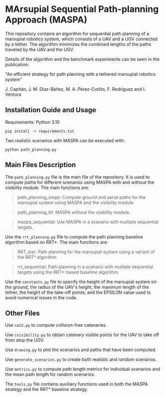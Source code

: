 
# MArsupial Sequential Path-planning Approach (MASPA)

This repository contains an algorithm for sequential path planning of a marsupial robotics system, which consists of a UAV and a UGV connected by a tether. The algorithm minimizes the combined lengths of the paths traveled by the UAV and the UGV.

Details of the algorithm and the benchmark experiments can be seen in the publication:

"An efficient strategy for path planning with a tethered marsupial robotics system"

J. Capitán, J. M. Díaz-Báñez, M. A. Pérez-Cutiño, F. Rodríguez and I. Ventura

## Installation Guide and Usage

Requirements: Python 3.10

```
pip install -r requirements.txt
```

Two realistic scenarios with MASPA can be executed with:

```
python path_planning.py
```

## Main Files Description

The `path_planning.py` file is the main file of the repository. It is used to compute paths for different scenarios using MASPA with and without the visibility module. The main functions are:

>path_planning_smpp: Compute ground and aerial paths for the marsupial system using MASPA and the visibility module.

>path_planning_bf: MASPA without the visibility module.

>maspa_sequential: Use MASPA in a scenario with multiple sequential targets.

Use the `rrt_planning.py` file to compute the path planning baseline algorithm based on RRT*. The main functions are:

>RRT_star: Path planning for the marsupial system using a variant of the RRT* algorithm

>rrt_sequential: Path planning in a scenario with multiple sequential targets using the RRT*-based baseline algorithm.

Use the `constants.py` file to specify the height of the marsupial system on the ground, the radius of the UAV's height, the maximum length of the tether, the height of the take-off points, and the EPSILON value used to avoid numerical issues in the code.

## Other Files

Use `cat2.py` to compute collision-free catenaries.

Use `cvisibility.py` to obtain catenary visible points for the UAV to take off from atop the UGV.

Use `drawing.py` to plot the scenarios and paths that have been computed.

Use `generate_scenarios.py` to create both realistic and random scenarios.

Use `metrics.py` to compute path length metrics for individual scenarios and the mean path length for random scenarios.

The `tools.py` file contains auxiliary functions used in both the MASPA strategy and the RRT* baseline strategy.
